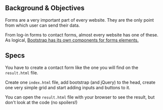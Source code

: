 ## Background & Objectives

Forms are a very important part of every website. They are the only point from which user can send their data.

From log-in forms to contact forms, almost every website has one of these. As logical, <a href="https://getbootstrap.com/docs/4.0/components/forms/">Bootstrap has its own components for forms elements.</a>

## Specs

You have to create a contact form like the one you will find on the `result.html` file.

Create one `index.html` file, add bootstrap (and jQuery) to the head, create one very simple grid and start adding inputs and buttons to it.

You can open the `result.html` file with your browser to see the result, but don't look at the code (no spoilers!)
